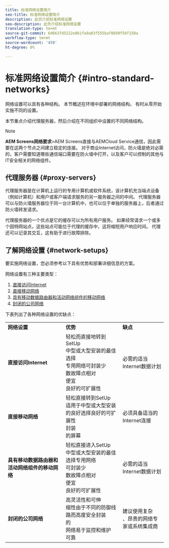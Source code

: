```yaml
---
title: 标准网络设置简介
seo-title: 标准网络设置简介
description: 此页介绍标准网络设置
seo-description: 此页介绍标准网络设置
translation-type: tm+mt
source-git-commit: 6d6637d5222e861fa9a83f555baf0699f56f150a
workflow-type: tm+mt
source-wordcount: '459'
ht-degree: 0%

---
```



# 标准网络设置简介 {#intro-standard-networks}

网络设置可以具有各种结构。 本节概述在环境中部署的网络结构。 有时从零开始实施不同的设置。

本节重点介绍代理服务器，然后介绍在不同组织中设置的不同网络结构。

>[!NOTE]
>**AEM Screens网络要求&#x200B;**>AEM Screens直接与AEMCloud Service通信，因此需要在这两个节点之间建立稳定的连接。 对于商业Internet访问，防火墙是绝对必需的，客户需要知道哪些通信端口需要在防火墙中打开，以及客户可以控制的其他与IT安全相关的网络组件。

## 代理服务器 {#proxy-servers}

代理服务器是在计算机上运行的专用计算机或软件系统，该计算机充当端点设备（例如计算机）和用户或客户端请求服务的另一服务器之间的中间。 代理服务器可以与防火墙服务器位于同一台计算机中，也可以位于单独的服务器上，后者通过防火墙转发请求。

代理服务器的一个优点是它的缓存可以为所有用户服务。 如果经常请求一个或多个因特网站点，这些站点可能位于代理的缓存中，这将缩短用户响应时间。 代理还可以记录其交互，这有助于进行故障排除。

## 了解网络设置 {#network-setups}

要实施网络设置，您必须参考以下具有优势和部署详细信息的方案。

网络设置有三种主要类型：

1. [直接访问Internet](/help/using/direct-internet-access.md)
1. [直接移动网络](/help/using/mobile-network-setup.md)
1. [具有移动数据路由器和活动网络组件的移动网络](/help/using/mobile-network-setup-router.md)
1. [封闭的公司网络](/help/using/enclosed-corporate-network.md)

下表列出了各种网络设置的优缺点：

<table>
 <tbody>
  <tr>
   <td><strong>网络设置</strong></td>
   <td><strong>优势</strong></td>
   <td><strong>缺点</strong></td>
  </tr>
  <tr>
   <td><strong>直接访问Internet</strong></td>
   <td>轻松而直接地转到SetUp<br>中型或大型安装的最佳选择<br>专用网络可封装少<br>数故障点相对<br>便宜<br>良好的可扩展性</td>
   <td>必需的适当Internet数据计划</td>
  </tr>
    <tr>
   <td><strong>直接移动网络</strong></td>
   <td>轻松直接转到SetUp<br>适用于中型或大型安装的良好选择良好的可扩展性<br>封装<br>的屏幕
</td>
   <td>必须具备适当的Internet连接</td>
  </tr>
    <tr>
<tr>
   <td><strong>具有移动数据路由器和活动网络组件的移动网络</strong></td>
   <td>轻松直接进入SetUp<br>中型或大型安装的最佳选择专用网络<br>可封装少<br>数故障点相对<br>便宜<br>良好的可扩展性</br></td>
   <td>必需的适当Internet数据计划</td>
  </tr>
    <tr>

<td><strong>封闭的公司网络</strong></td>
   <td>高灵活性和可伸<br>缩性由于不同的防御线路而高度安全封装<br>的<br>网络易于监控和维护<br>可靠</td>
   <td>建议使用复杂<br>、昂贵的网络专家或系统集成商</td>
  </tr>
  </tr>
 </tbody>
</table>


